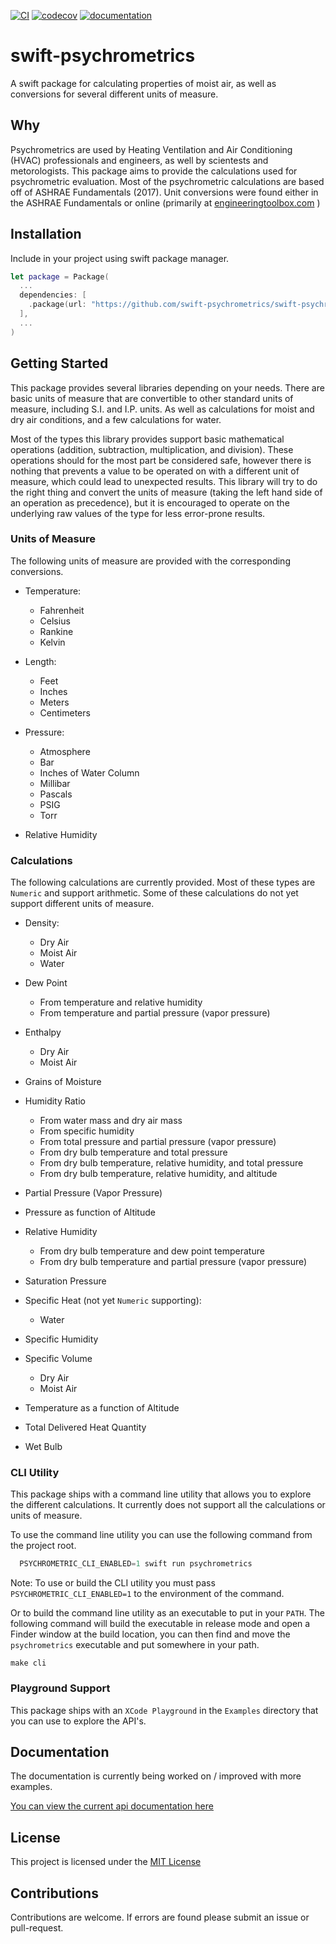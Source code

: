 [![CI](https://github.com/swift-psychrometrics/swift-psychrometrics/actions/workflows/ci.yml/badge.svg)](https://github.com/swift-psychrometrics/swift-psychrometrics/actions/workflows/ci.yml)
[![codecov](https://codecov.io/gh/swift-psychrometrics/swift-psychrometrics/branch/main/graph/badge.svg?token=U7W35Y1SXU)](https://codecov.io/gh/swift-psychrometrics/swift-psychrometrics)
[![documentation](https://img.shields.io/badge/Api-Documentation-orange)](https://github.com/swift-psychrometrics/swift-psychrometrics/wiki)

# swift-psychrometrics

A swift package for calculating properties of moist air, as well as conversions for several different
units of measure.

## Why

Psychrometrics are used by Heating Ventilation and Air Conditioning (HVAC) professionals and engineers, as
well by scientests and metorologists.  This package aims to provide the calculations used for psychrometric
evaluation.  Most of the psychrometric calculations are based off of ASHRAE Fundamentals (2017).
Unit conversions were found either in the ASHRAE Fundamentals or online (primarily at 
  [engineeringtoolbox.com](https://engineeringtoolbox.com)
)

## Installation

Include in your project using swift package manager.
```swift
let package = Package(
  ...
  dependencies: [
    .package(url: "https://github.com/swift-psychrometrics/swift-psychrometrics.git", from: "0.1.0")
  ],
  ...
)
```

## Getting Started

This package provides several libraries depending on your needs.  There are basic units of measure that are
convertible to other standard units of measure, including S.I. and I.P. units.  As well as calculations for
moist and dry air conditions, and a few calculations for water.

Most of the types this library provides support basic mathematical operations (addition, subtraction,
multiplication, and division).  These operations should for the most part be considered safe, however there
is nothing that prevents a value to be operated on with a different unit of measure, which could lead to
unexpected results.  This library will try to do the right thing and convert the units of measure (taking 
the left hand side of an operation as precedence), but it is encouraged to operate on the underlying raw values
of the type for less error-prone results.

### Units of Measure
The following units of measure are provided with the corresponding conversions.

- Temperature:
  - Fahrenheit
  - Celsius
  - Rankine
  - Kelvin
  
- Length:
  - Feet
  - Inches
  - Meters
  - Centimeters
  
- Pressure:
  - Atmosphere
  - Bar
  - Inches of Water Column
  - Millibar
  - Pascals
  - PSIG
  - Torr
  
- Relative Humidity

### Calculations

The following calculations are currently provided.  Most of these types are `Numeric` and support arithmetic.
Some of these calculations do not yet support different units of measure.

- Density:
  - Dry Air
  - Moist Air
  - Water

- Dew Point
  - From temperature and relative humidity
  - From temperature and partial pressure (vapor pressure)
  
- Enthalpy
  - Dry Air
  - Moist Air

- Grains of Moisture

- Humidity Ratio
  - From water mass and dry air mass
  - From specific humidity
  - From total pressure and partial pressure (vapor pressure)
  - From dry bulb temperature and total pressure
  - From dry bulb temperature, relative humidity, and total pressure
  - From dry bulb temperature, relative humidity, and altitude

- Partial Pressure (Vapor Pressure)

- Pressure as function of Altitude

- Relative Humidity
  - From dry bulb temperature and dew point temperature
  - From dry bulb temperature and partial pressure (vapor pressure)

- Saturation Pressure

- Specific Heat (not yet `Numeric` supporting):
  - Water

- Specific Humidity

- Specific Volume
  - Dry Air
  - Moist Air

- Temperature as a function of Altitude

- Total Delivered Heat Quantity

- Wet Bulb

### CLI Utility

This package ships with a command line utility that allows you to explore the different calculations.
It currently does not support all the calculations or units of measure.

To use the command line utility you can use the following command from the project root.
```swift
  PSYCHROMETRIC_CLI_ENABLED=1 swift run psychrometrics
```
Note:
  To use or build the CLI utility you must pass `PSYCHROMETRIC_CLI_ENABLED=1` to the environment of the
  command.

Or to build the command line utility as an executable to put in your `PATH`.  The following command
will build the executable in release mode and open a Finder window at the build location, you can then find
and move the `psychrometrics` executable and put somewhere in your path.
```
make cli
```

### Playground Support

This package ships with an `XCode Playground` in the `Examples` directory that you can use to explore
the API's.

## Documentation

The documentation is currently being worked on / improved with more examples.

[You can view the current api documentation here](https://github.com/swift-psychrometrics/swift-psychrometrics/wiki)

## License

This project is licensed under the [MIT License](https://github.com/swift-psychrometrics/swift-psychrometrics/LICENSE)

## Contributions

Contributions are welcome.  If errors are found please submit an issue or pull-request.
